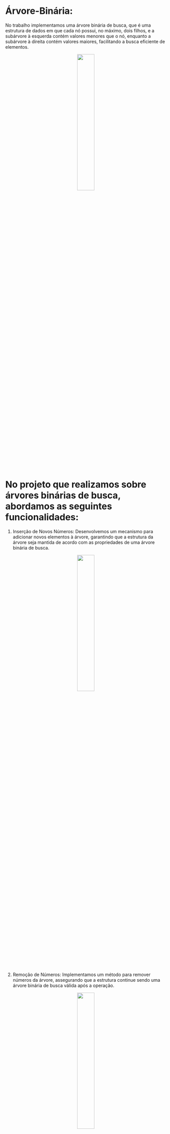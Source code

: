 # Árvore-Binária: 
No trabalho implementamos uma árvore binária de busca, que é uma estrutura de dados em que cada nó possui, no máximo, dois filhos, e a subárvore à esquerda contém valores menores que o nó, enquanto a subárvore à direita contém valores maiores, facilitando a busca eficiente de elementos.

<p align="center" width="100%">
  <img width="33%" src="https://user-images.githubusercontent.com/107360437/270016163-e0180ddf-b16f-4942-860c-c6756f44f95d.png">
</p>

# No projeto que realizamos sobre árvores binárias de busca, abordamos as seguintes funcionalidades:

1. Inserção de Novos Números:
Desenvolvemos um mecanismo para adicionar novos elementos à árvore, garantindo que a estrutura da árvore seja mantida de acordo com as propriedades de uma árvore binária de busca.

<p align="center" width="100%">
  <img width="33%" src="https://user-images.githubusercontent.com/107360437/270015946-9ab4a9ac-cdb0-4f8a-9af9-cbb08f1d8f23.png">
</p>

2. Remoção de Números:
 Implementamos um método para remover números da árvore, assegurando que a estrutura continue sendo uma árvore binária de busca válida após a operação.

<p align="center" width="100%">
  <img width="33%" src="https://user-images.githubusercontent.com/107360437/270015296-143ef007-a91f-4a26-afaa-82ee0bdbd616.png">
</p>

3. Busca de Elementos:
Criamos um algoritmo eficiente de busca, permitindo localizar elementos específicos na árvore com rapidez.

<p align="center" width="100%">
  <img width="33%" src="https://user-images.githubusercontent.com/107360437/270016118-f9a9af66-c900-4f47-90fe-13f1e843d9c3.png">
</p>

4. Impressão da Árvore:
Desenvolvemos uma função para imprimir a estrutura da árvore, facilitando a visualização e compreensão de sua organização.

<p align="center" width="100%">
  <img width="33%" src="https://user-images.githubusercontent.com/107360437/270016163-e0180ddf-b16f-4942-860c-c6756f44f95d.png">
</p>


# Como funciona o código:

1. Inserção de Novos Números(ARQUIVO):
   Modo em recursividade
   

2. Remoção de Números(ARQUIVO):
  São 3 situações de exclusão sendo, se há nenhum filho, se há 1 filho e se há 2 filhos.
   
  1.	Exclusão quando não há filhos:
	  •	Nesse caso, basta remover o nó da árvore. Não há filhos para se preocupar, então a exclusão é direta. O nó simplesmente é removido da árvore.
  
  2.	Exclusão quando há um filho:
	  •	Se o nó a ser excluído tem apenas um filho, o procedimento é um pouco mais complexo.
	  •	O nó a ser excluído é substituído pelo seu único filho.
	  •	A árvore ainda mantém a propriedade de árvore binária de busca, pois todos os elementos na subárvore esquerda (se existir) são menores que o nó pai, e todos os elementos na subárvore direita (se existir) são maiores.
	  •	O nó original é removido.

  3.	Exclusão quando há dois filhos:
	  •	Este é o caso mais complexo.
	  •	Primeiro, encontra-se o nó sucessor do nó a ser excluído. O sucessor é o menor elemento na subárvore direita do nó a ser excluído. Isso garante que o sucessor seja maior que todos os elementos na subárvore esquerda e menor que todos os elementos na subárvore direita do nó a ser excluído.
	  •	O valor do nó sucessor substitui o valor do nó a ser excluído.
	  •	Agora, o problema se reduz a excluir o nó sucessor, que pode ser tratado como um dos dois primeiros casos.

3. Busca de Elementos(ARQUIVO):
   // EXPLICAR LÓGICA
   
4. Impressão da Árvore(ARQUIVO):
   // EXPLICAR LÓGICA


Main.java:




# Exemplo de funcionamento:
1. Inserção de Novos Números:
   
   
2. Remoção de Números:
   
   
3. Busca de Elementos:
   
   
4. Impressão da Árvore:



